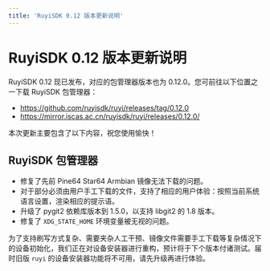 ```yaml
---
title: 'RuyiSDK 0.12 版本更新说明'
---
```


# RuyiSDK 0.12 版本更新说明

RuyiSDK 0.12 现已发布，对应的包管理器版本也为 0.12.0。您可前往以下位置之一下载 RuyiSDK 包管理器：

* https://github.com/ruyisdk/ruyi/releases/tag/0.12.0
* https://mirror.iscas.ac.cn/ruyisdk/ruyi/releases/0.12.0/

本次更新主要包含了以下内容，祝您使用愉快！

## RuyiSDK 包管理器

* 修复了先前 Pine64 Star64 Armbian 镜像无法下载的问题。
* 对于部分必须由用户手工下载的文件，支持了相应的用户体验：按照当前系统语言设置，渲染相应的提示语。
* 升级了 pygit2 依赖库版本到 1.5.0，以支持 libgit2 的 1.8 版本。
* 修复了 `XDG_STATE_HOME` 环境变量被无视的问题。

为了支持刷写方式复杂、需要夹杂人工干预、镜像文件需要手工下载等复杂情况下的设备初始化，我们正在对设备安装器进行重构，预计将于下个版本付诸测试。届时旧版
`ruyi` 的设备安装器功能将不可用，请先升级再进行体验。
